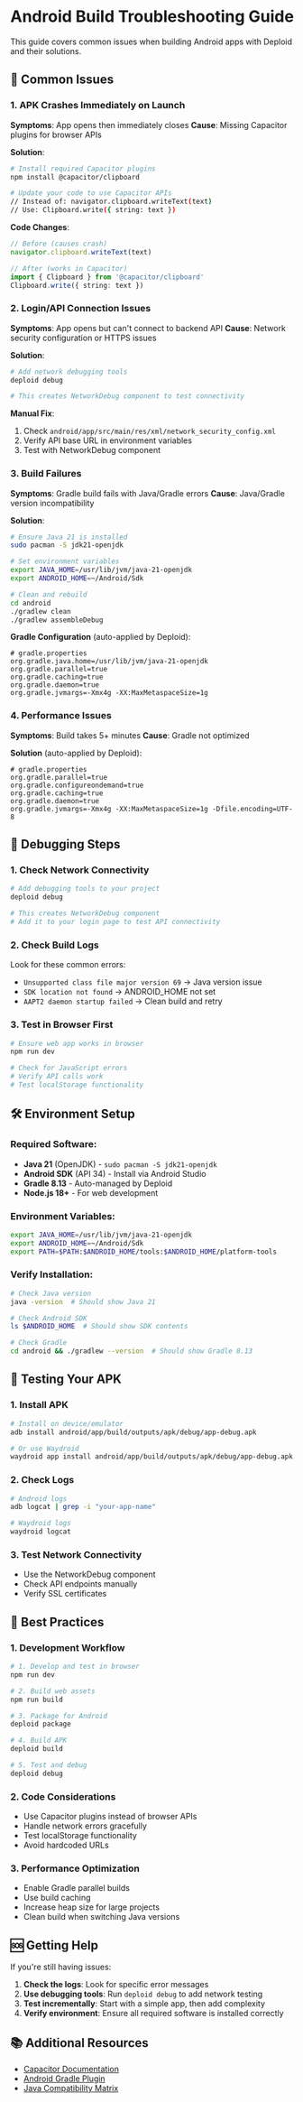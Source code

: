 # Android Build Troubleshooting Guide

This guide covers common issues when building Android apps with Deploid and their solutions.

## 🚨 Common Issues

### 1. APK Crashes Immediately on Launch

**Symptoms**: App opens then immediately closes
**Cause**: Missing Capacitor plugins for browser APIs

**Solution**:
```bash
# Install required Capacitor plugins
npm install @capacitor/clipboard

# Update your code to use Capacitor APIs
// Instead of: navigator.clipboard.writeText(text)
// Use: Clipboard.write({ string: text })
```

**Code Changes**:
```typescript
// Before (causes crash)
navigator.clipboard.writeText(text)

// After (works in Capacitor)
import { Clipboard } from '@capacitor/clipboard'
Clipboard.write({ string: text })
```

### 2. Login/API Connection Issues

**Symptoms**: App opens but can't connect to backend API
**Cause**: Network security configuration or HTTPS issues

**Solution**:
```bash
# Add network debugging tools
deploid debug

# This creates NetworkDebug component to test connectivity
```

**Manual Fix**:
1. Check `android/app/src/main/res/xml/network_security_config.xml`
2. Verify API base URL in environment variables
3. Test with NetworkDebug component

### 3. Build Failures

**Symptoms**: Gradle build fails with Java/Gradle errors
**Cause**: Java/Gradle version incompatibility

**Solution**:
```bash
# Ensure Java 21 is installed
sudo pacman -S jdk21-openjdk

# Set environment variables
export JAVA_HOME=/usr/lib/jvm/java-21-openjdk
export ANDROID_HOME=~/Android/Sdk

# Clean and rebuild
cd android
./gradlew clean
./gradlew assembleDebug
```

**Gradle Configuration** (auto-applied by Deploid):
```properties
# gradle.properties
org.gradle.java.home=/usr/lib/jvm/java-21-openjdk
org.gradle.parallel=true
org.gradle.caching=true
org.gradle.daemon=true
org.gradle.jvmargs=-Xmx4g -XX:MaxMetaspaceSize=1g
```

### 4. Performance Issues

**Symptoms**: Build takes 5+ minutes
**Cause**: Gradle not optimized

**Solution** (auto-applied by Deploid):
```properties
# gradle.properties
org.gradle.parallel=true
org.gradle.configureondemand=true
org.gradle.caching=true
org.gradle.daemon=true
org.gradle.jvmargs=-Xmx4g -XX:MaxMetaspaceSize=1g -Dfile.encoding=UTF-8
```

## 🔧 Debugging Steps

### 1. Check Network Connectivity
```bash
# Add debugging tools to your project
deploid debug

# This creates NetworkDebug component
# Add it to your login page to test API connectivity
```

### 2. Check Build Logs
Look for these common errors:
- `Unsupported class file major version 69` → Java version issue
- `SDK location not found` → ANDROID_HOME not set
- `AAPT2 daemon startup failed` → Clean build and retry

### 3. Test in Browser First
```bash
# Ensure web app works in browser
npm run dev

# Check for JavaScript errors
# Verify API calls work
# Test localStorage functionality
```

## 🛠️ Environment Setup

### Required Software:
- **Java 21** (OpenJDK) - `sudo pacman -S jdk21-openjdk`
- **Android SDK** (API 34) - Install via Android Studio
- **Gradle 8.13** - Auto-managed by Deploid
- **Node.js 18+** - For web development

### Environment Variables:
```bash
export JAVA_HOME=/usr/lib/jvm/java-21-openjdk
export ANDROID_HOME=~/Android/Sdk
export PATH=$PATH:$ANDROID_HOME/tools:$ANDROID_HOME/platform-tools
```

### Verify Installation:
```bash
# Check Java version
java -version  # Should show Java 21

# Check Android SDK
ls $ANDROID_HOME  # Should show SDK contents

# Check Gradle
cd android && ./gradlew --version  # Should show Gradle 8.13
```

## 📱 Testing Your APK

### 1. Install APK
```bash
# Install on device/emulator
adb install android/app/build/outputs/apk/debug/app-debug.apk

# Or use Waydroid
waydroid app install android/app/build/outputs/apk/debug/app-debug.apk
```

### 2. Check Logs
```bash
# Android logs
adb logcat | grep -i "your-app-name"

# Waydroid logs
waydroid logcat
```

### 3. Test Network Connectivity
- Use the NetworkDebug component
- Check API endpoints manually
- Verify SSL certificates

## 🚀 Best Practices

### 1. Development Workflow
```bash
# 1. Develop and test in browser
npm run dev

# 2. Build web assets
npm run build

# 3. Package for Android
deploid package

# 4. Build APK
deploid build

# 5. Test and debug
deploid debug
```

### 2. Code Considerations
- Use Capacitor plugins instead of browser APIs
- Handle network errors gracefully
- Test localStorage functionality
- Avoid hardcoded URLs

### 3. Performance Optimization
- Enable Gradle parallel builds
- Use build caching
- Increase heap size for large projects
- Clean build when switching Java versions

## 🆘 Getting Help

If you're still having issues:

1. **Check the logs**: Look for specific error messages
2. **Use debugging tools**: Run `deploid debug` to add network testing
3. **Test incrementally**: Start with a simple app, then add complexity
4. **Verify environment**: Ensure all required software is installed correctly

## 📚 Additional Resources

- [Capacitor Documentation](https://capacitorjs.com/docs)
- [Android Gradle Plugin](https://developer.android.com/studio/build)
- [Java Compatibility Matrix](https://docs.gradle.org/current/userguide/compatibility.html)

